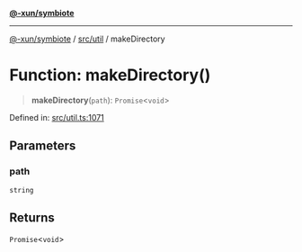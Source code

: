 [**@-xun/symbiote**](../../../README.md)

***

[@-xun/symbiote](../../../README.md) / [src/util](../README.md) / makeDirectory

# Function: makeDirectory()

> **makeDirectory**(`path`): `Promise`\<`void`\>

Defined in: [src/util.ts:1071](https://github.com/Xunnamius/symbiote/blob/49eb9bd7563e40ea52da5a2140cfd27942428d9e/src/util.ts#L1071)

## Parameters

### path

`string`

## Returns

`Promise`\<`void`\>
